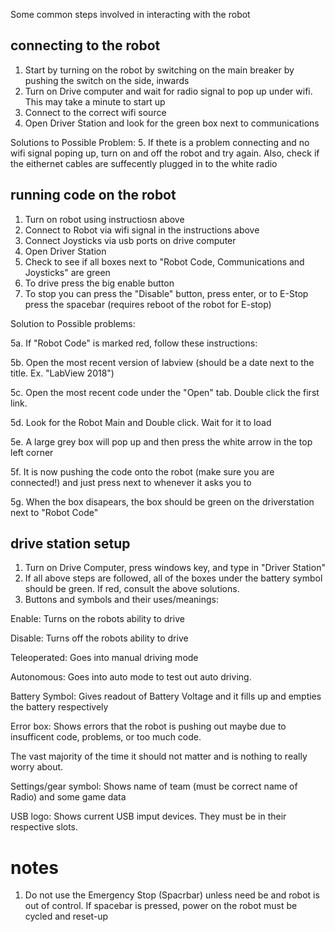 

Some common steps involved in interacting with the robot

## connecting to the robot

1. Start by turning on the robot by switching on the main breaker by pushing the switch on the side, inwards
2. Turn on Drive computer and wait for radio signal to pop up under wifi. This may take a minute to start up
3. Connect to the correct wifi source
4. Open Driver Station and look for the green box next to communications

Solutions to Possible Problem:
5. If thete is a problem connecting and no wifi signal poping up, turn on and off the robot and try again. 
Also, check if the eithernet cables are suffecently plugged in to the white radio 

## running code on the robot

1. Turn on robot using instructiosn above
2. Connect to Robot via wifi signal in the instructions above
3. Connect Joysticks via usb ports on drive computer
4. Open Driver Station
5. Check to see if all boxes next to "Robot Code, Communications and Joysticks" are green
6. To drive press the big enable button
7. To stop you can press the "Disable" button, press enter, or to E-Stop press the spacebar 
(requires reboot of the robot for E-stop)

Solution to Possible problems:

5a. If "Robot Code" is marked red, follow these instructions:

5b. Open the most recent version of labview (should be a date next to the title. Ex. "LabView 2018")

5c. Open the most recent code under the "Open" tab. Double click the first link.

5d. Look for the Robot Main and Double click. Wait for it to load

5e. A large grey box will pop up and then press the white arrow in the top left corner

5f. It is now pushing the code onto the robot (make sure you are connected!) and just press next to whenever it asks you to

5g. When the box disapears, the box should be green on the driverstation next to "Robot Code"

## drive station setup

1. Turn on Drive Computer, press windows key, and type in "Driver Station"
2. If all above steps are followed, all of the boxes under the battery symbol should be green. 
If red, consult the above solutions.
3. Buttons and symbols and their uses/meanings:

Enable: Turns on the robots ability to drive

Disable: Turns off the robots ability to drive

Teleoperated: Goes into manual driving mode

Autonomous: Goes into auto mode to test out auto driving.

Battery Symbol: Gives readout of Battery Voltage and it fills up and empties the battery respectively

Error box: Shows errors that the robot is pushing out maybe due to insufficent code, problems, or too much code.

The vast majority of the time it should not matter and is nothing to really worry about.

Settings/gear symbol: Shows name of team (must be correct name of Radio) and some game data

USB logo: Shows current USB imput devices. They must be in their respective slots.

# notes

1. Do not use the Emergency Stop (Spacrbar) unless need be and robot is out of control. 
If spacebar is pressed, power on the robot must be cycled and reset-up

